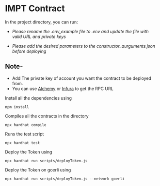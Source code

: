 # IMPT Contract


In the project directory, you can run:  
  
   
- *Please rename the .env_example file to .env and update the file with valid  URL  and private keys*  

- *Please add the desired parameters to the constructor_aurguments.json before deploying*

## Note-
- Add The private key of account you want the contract to be deployed from.
- You can use [Alchemy](https://www.alchemy.com/) or [Infura](https://infura.io/) to get the RPC URL
  

Install all the dependencies using  
```
npm install
```

Compiles all the contracts in the directory
```
npx hardhat compile
```
 Runs the test script   

```
npx hardhat test
```
Deploy the Token using
```
npx hardhat run scripts/deployToken.js 
```

Deploy the Token  on goerli using
```
npx hardhat run scripts/deployToken.js --network goerli
```
